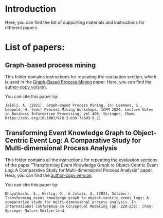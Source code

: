 # Introduction
Here, you can find the list of supporting materials and instructions for different papers.

# List of papers:

## Graph-based process mining
This folder contains instructions for repeating the evaluation section, which is used in the [Graph-Based Process Mining](https://link.springer.com/chapter/10.1007/978-3-030-72693-5_21) paper. Here, you can find the [author-copy version](https://www.researchgate.net/publication/350507512_Graph-Based_Process_Mining).

You can cite this paper by:
```
Jalali, A. (2021). Graph-Based Process Mining. In: Leemans, S., Leopold, H. (eds) Process Mining Workshops. ICPM 2020. Lecture Notes in Business Information Processing, vol 406. Springer, Cham. https://doi.org/10.1007/978-3-030-72693-5_21
```

## Transforming Event Knowledge Graph to Object-Centric Event Log: A Comparative Study for Multi-dimensional Process Analysis
This folder contains all the instructions for repeating the evaluation sections of the paper "Transforming Event Knowledge Graph to Object-Centric Event Log: A Comparative Study for Multi-dimensional Process Analysis" paper. Hera, you can find the [author-copy version](https://www.researchgate.net/publication/375067626_Transforming_Event_Knowledge_Graph_to_Object-Centric_Event_Logs_A_Comparative_Study_for_Multi-dimensional_Process_Analysis). 

You can cite this paper by:
```
Khayatbashi, S., Hartig, O., & Jalali, A. (2023, October). Transforming event knowledge graph to object-centric event logs: A comparative study for multi-dimensional process analysis. In International Conference on Conceptual Modeling (pp. 220-238). Cham: Springer Nature Switzerland.
```
